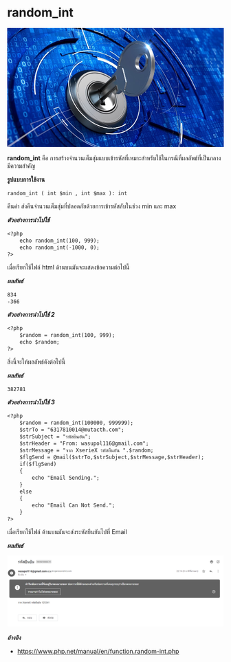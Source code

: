 random_int
===================

![](../images/key.jpg)

 **random_int** คือ การสร้างจำนวนเต็มสุ่มแบบเข้ารหัสที่เหมาะสำหรับใช้ในกรณีที่ผลลัพธ์ที่เป็นกลางมีความสำคัญ

 **รูปแบบการใช้งาน**

    random_int ( int $min , int $max ): int

คืนค่า
ส่งคืนจำนวนเต็มสุ่มที่ปลอดภัยด้วยการเข้ารหัสลับในช่วง min และ max

***ตัวอย่างการนำไปใช้*** 

    <?php
        echo random_int(100, 999);
        echo random_int(-1000, 0);
    ?>

เมื่อเรียกใช้ไฟล์ html ด้านบนมันจะแสดงข้อความต่อไปนี้

***ผลลัพธ์***

    834
    -366

***ตัวอย่างการนำไปใช้ 2***

    <?php
        $random = random_int(100, 999);
        echo $random;
    ?>

สิ่งนี้จะให้ผลลัพธ์ดังต่อไปนี้

***ผลลัพธ์***

    382781

***ตัวอย่างการนำไปใช้ 3***

    <?php
        $random = random_int(100000, 999999);
        $strTo = "6317810014@mutacth.com";
        $strSubject = "รหัสยินยัน";
        $strHeader = "From: wasupol116@gmail.com";
        $strMessage = "จาก XserieX รหัสยืนยัน ".$random;
        $flgSend = @mail($strTo,$strSubject,$strMessage,$strHeader);
        if($flgSend)
        {
            echo "Email Sending.";
        }
        else
        {
            echo "Email Can Not Send.";
        }
    ?>

เมื่อเรียกใช้ไฟล์ ด้านบนมันจะส่งระหัสยืนยันไปที่ Email

***ผลลัพธ์***

![](../images/Gen.png)

***อ้างอิง***
- <https://www.php.net/manual/en/function.random-int.php>